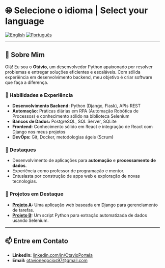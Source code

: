 # 🌐 Selecione o idioma | Select your language

[![English](https://img.shields.io/badge/Language-English-blue)](README.md)
[![Português](https://img.shields.io/badge/Idioma-Português-green)](README-PT.md)

---

## 👋 Sobre Mim
Olá! Eu sou o **Otávio**, um desenvolvedor Python apaixonado por resolver problemas e entregar soluções eficientes e escaláveis. Com sólida experiência em desenvolvimento backend, meu objetivo é criar software que faça a diferença.

### 🚀 Habilidades e Experiência
- **Desenvolvimento Backend:** Python (Django, Flask), APIs REST  
- **Automação:** Práticas diárias em RPA (Automação Robótica de Processos) e conhecimento sólido na biblioteca Selenium  
- **Bancos de Dados:** PostgreSQL, SQL Server, SQLite  
- **Frontend:** Conhecimento sólido em React e integração de React com Django nos meus projetos  
- **DevOps:** Git, Docker, metodologias ágeis (Scrum)


### 🌟 Destaques
- Desenvolvimento de aplicações para **automação** e **processamento de dados**.
- Experiência como professor de programação e mentor.
- Entusiasta por construção de apps web e exploração de novas tecnologias.

### 📂 Projetos em Destaque
- **[Projeto A](https://github.com/yourusername/project-a):** Uma aplicação web baseada em Django para gerenciamento de tarefas.
- **[Projeto B](https://github.com/yourusername/project-b):** Um script Python para extração automatizada de dados usando Selenium.

---

## 📫 Entre em Contato
- **LinkedIn:** [linkedin.com/in/OtavioPortela](https://www.linkedin.com/in/otavio-portela-b7426019b/)
- **Email:** otavionegocios97@gmail.com
